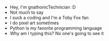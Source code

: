 - Hey, I'm gnathonicTechnician :D
- Not much to say
- I suck a coding and I'm a Toby Fox fan
- I do pixel art sometimes
- Python is my favorite programming language
- Why am I typing this? No one's going to see it
